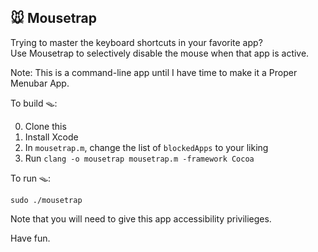 ## 🐭  Mousetrap 

Trying to master the keyboard shortcuts in your favorite app?  
Use Mousetrap to selectively disable the mouse when that app is active.

Note: This is a command-line app until I have time to make it a Proper Menubar App.

To build 🪤:

0. Clone this
1. Install Xcode
2. In `mousetrap.m`, change the list of `blockedApps` to your liking
3. Run `clang -o mousetrap mousetrap.m -framework Cocoa`


To run 🪤:

`sudo ./mousetrap`

Note that you will need to give this app accessibility privilieges.

Have fun.

